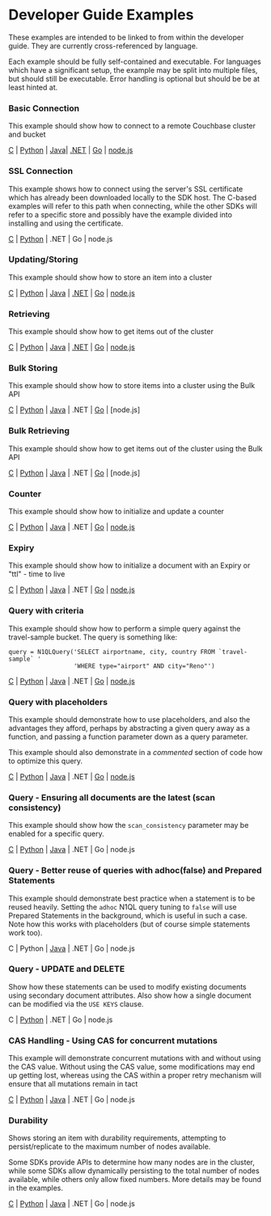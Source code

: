 # Developer Guide Examples

These examples are intended to be linked to from within the developer guide.
They are currently cross-referenced by language.

Each example should be fully self-contained and executable. For languages which have a significant setup, the example may be split into multiple files, but should still be executable. Error handling is optional but should be be at least hinted at.

### Basic Connection
This example should show how to connect to a remote Couchbase cluster and bucket

[C](c/connecting.c) |
[Python](python/connecting.py) |
[Java](java/src/main/java/com/couchbase/devguide/ConnectionBase.java)|
[.NET](dotnet/ConnectionBase.cs) |
[Go](go/connecting.go) |
[node.js](nodejs/connecting.js)

### SSL Connection
This example shows how to connect using the server's SSL certificate which has
already been downloaded locally to the SDK host. The C-based examples will
refer to this path when connecting, while the other SDKs will refer to a
specific store and possibly have the example divided into installing and using
the certificate.

[C](c/connecting-ssl.c) |
[Python](python/connecting-ssl.py) |
.NET |
Go |
node.js

### Updating/Storing
This example should show how to store an item into a cluster

[C](c/updating.c) |
[Python](python/updating.py) |
[Java](java/src/main/java/com/couchbase/devguide/Updating.java) |
[.NET](dotnet/Updating.cs) |
[Go](go/updating.go) |
[node.js](nodejs/updating.js)

### Retrieving
This example should show how to get items out of the cluster

[C](c/retrieving.cc) |
[Python](python/retrieving.py) |
[Java](java/src/main/java/com/couchbase/devguide/Retrieving.java) |
[.NET](dotnet/Retrieving.cs) |
[Go](go/retrieving.go) |
[node.js](nodejs/retrieving.js)

### Bulk Storing
This example should show how to store items into a cluster using the Bulk API

[C](c/bulk-store.cc) |
[Python](python/bulk-operations.py) |
[Java](java/src/main/java/com/couchbase/devguide/BulkInsert.java) |
.NET |
[Go](go/bulk-insert.go) |
[node.js]

### Bulk Retrieving
This example should show how to get items out of the cluster using the Bulk API

[C](c/bulk-get.cc) |
[Python](python/bulk-operations.py) |
[Java](java/src/main/java/com/couchbase/devguide/BulkGet.java) |
.NET |
[Go](go/bulk-get.go) |
[node.js]

### Counter
This example should show how to initialize and update a counter

[C](c/counter.cc) |
[Python](python/counter.py) |
[Java](java/src/main/java/com/couchbase/devguide/Counter.java) |
.NET |
[Go](go/counter.go) |
[node.js](nodejs/counter.js)

### Expiry
This example should show how to initialize a document with an Expiry or "ttl" - time to live

[C](c/expiration.cc) |
[Python](python/expiration.py) |
[Java](java/src/main/java/com/couchbase/devguide/Expiration.java) |
.NET |
[Go](go/expiration.go) |
[node.js](nodejs/expiration.js)

### Query with criteria
This example should show how to perform a simple query against the travel-sample bucket. The query is something like:

```
query = N1QLQuery('SELECT airportname, city, country FROM `travel-sample` '
                  'WHERE type="airport" AND city="Reno"')
```

[C](c/query-criteria.cc) |
[Python](python/query-criteria.py) |
[Java](java/src/main/java/com/couchbase/devguide/QueryCriteria.java) |
.NET |
[Go](go/query-criteria.go) |
[node.js](nodejs/query-criteria.js)


### Query with placeholders
This example should demonstrate how to use placeholders, and also the advantages they afford, perhaps by abstracting a given query away as a function, and passing a function parameter down as a query parameter.

This example should also demonstrate in a *commented* section of code how to
optimize this query.

[C](c/query-placeholders.cc) |
[Python](python/query-placeholders.py) |
[Java](java/src/main/java/com/couchbase/devguide/QueryPlaceholders.java) |
.NET |
[Go](go/query-placeholders.go) |
[node.js](nodejs/query-placeholders.js)

### Query - Ensuring all documents are the latest (scan consistency)
This example should show how the `scan_consistency` parameter may be enabled for a specific query.

[C](c/query-consistency.cc) |
[Python](python/query-consistency.py) |
[Java](java/src/main/java/com/couchbase/devguide/QueryConsistency.java) |
.NET |
Go |
node.js

### Query - Better reuse of queries with adhoc(false) and Prepared Statements
This example should demonstrate best practice when a statement is to be reused heavily. Setting the `adhoc` N1QL query tuning to `false` will use Prepared Statements in the background, which is useful in such a case. Note how this works with placeholders (but of course simple statements work too).

C |
Python |
[Java](java/src/main/java/com/couchbase/devguide/QueryPrepared.java) |
.NET |
Go |
node.js

### Query - UPDATE and DELETE

Show how these statements can be used to modify existing documents using
secondary document attributes. Also show how a single document can be
modified via the `USE KEYS` clause.

C |
[Python](python/n1ql-update-delete.py)
| .NET |
Go |
node.js

### CAS Handling - Using CAS for concurrent mutations
This example will demonstrate concurrent mutations with and without using the
CAS value. Without using the CAS value, some modifications may end up getting
lost, whereas using the CAS within a proper retry mechanism will ensure that
all mutations remain in tact

[C](c/cas.cc) |
[Python](python/cas.py) |
[Java](java/src/main/java/com/couchbase/devguide/Cas.java) |
.NET |
Go |
node.js

### Durability
Shows storing an item with durability requirements, attempting to persist/replicate
to the maximum number of nodes available.

Some SDKs provide APIs to determine how many nodes are in the cluster, while some SDKs allow dynamically persisting to the total number of nodes available, while others only allow fixed numbers. More details may be found in the examples.

[C](c/durability.cc) |
[Python](python/durability.py) |
[Java](java/src/main/java/com/couchbase/devguide/Durability.java) |
.NET |
Go |
node.js

